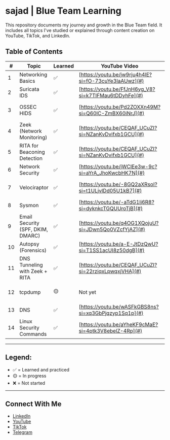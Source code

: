 # sajad | Blue Team Learning 

This repository documents my journey and growth in the Blue Team field. It includes all topics I've studied or explained through content creation on YouTube, TikTok, and LinkedIn.

## Table of Contents

| #  | Topic                                | Learned | YouTube Video | Notes |
|----|--------------------------------------|---------|----------------|-------|
| 1  | Networking Basics                    | ✅       | [https://youtu.be/jw9rju4h4lE?si=fO-73cuYe3IaAUwz](#)      | OSI Model, IP, Ports |
| 2  | Suricata IDS                         | ✅       | [https://youtu.be/FfJnH6yg_V8?si=k7TIFMau6tDDyhFe](#)      | HTTP rules, alert testing |
| 3  | OSSEC HIDS                           | ✅       | [https://youtu.be/Pd2ZOXXn49M?si=Q60lC-ZmBX60iNrJ](#)      | Rule writing, alerts |
| 4  | Zeek (Network Monitoring)            | ✅       | [https://youtu.be/CEQAF_UCuZI?si=NZanKvDvifxb1GCU](#)      | dns.log, conn.log, weird.log |
| 5  | RITA for Beaconing Detection         | ✅       | [https://youtu.be/CEQAF_UCuZI?si=NZanKvDvifxb1GCU](#)      | Beaconing, long connections |
| 6  | Network Security                     | ✅       | [https://youtu.be/jWClEe3w-9c?si=aYrA_JhoKwcbHK7N](#)      | EDR , XDR , WAF |
| 7  | Velociraptor                         | ✅       | [https://youtu.be/-8GQ2aXRsoI?si=t1ULjvlDd05U1kB7](#)     | DFIR, live memory analysis |
| 8  | Sysmon                               | ✅       | [https://youtu.be/-aTdG1lj6R8?si=dyknkcTGQUUroTjB](#)      | Event ID 1, 3, 10 |
| 9  | Email Security (SPF, DKIM, DMARC)    | ✅       | [https://youtu.be/q4OG1XQojuU?si=JDwn5Qo0VZcfYjAZ](#)      | DNS records, spoofing defense |
| 10 | Autopsy (Forensics)                  | ✅       | [https://youtu.be/a-E-JtDzQwU?si=T1SS1acUI8z50dgB](#)     | Timeline, deleted files |
| 11 | DNS Tunneling with Zeek + RITA       | ✅       | [https://youtu.be/CEQAF_UCuZI?si=22rziqxLpwqxjVHA](#)      | Full detection lab |
| 12 | tcpdump                              | 🟡       | Not yet         | Network packet capture |
| 13 | DNS                                  | ✅       | [https://youtu.be/wASFkGBS8ns?si=xq3GbPjqzyp1Sq1p](#)      | DNS, TCP, filter use |
| 14 | Linux Security Commands              | ✅       | [https://youtu.be/aYheKF9cMaE?si=4ptk3V8ebelZ-4Rp](#)      | iptables, netstat, auditd |

---

## Legend:
- ✅ = Learned and practiced
- 🟡 = In progress
- ❌ = Not started

---

## Connect With Me

- [LinkedIn](https://www.linkedin.com/in/sajad-al-zubaidi-2682b9344?utm_source=share&utm_campaign=share_via&utm_content=profile&utm_medium=android_app)
- [YouTube](https://www.youtube.com/channel/UCSQqNmhfxmDQjovFPm90dag)
- [TikTok](https://www.tiktok.com/@birkhoff03?is_from_webapp=1&sender_device=pc)
- [Telegram](https://t.me/BIRKHOFF03)

